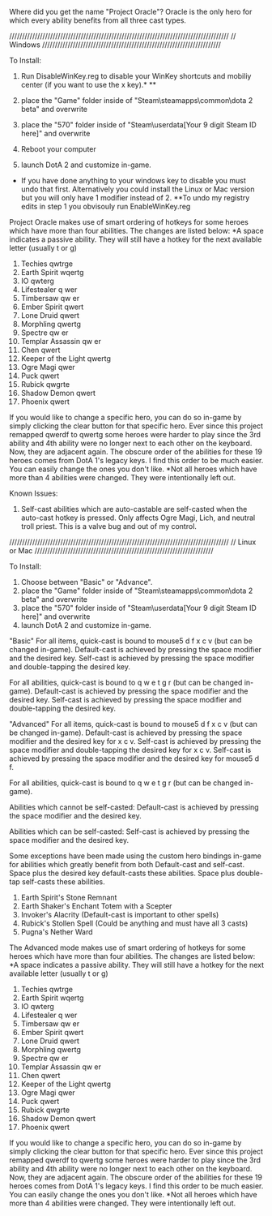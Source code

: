 Where did you get the name "Project Oracle"?
Oracle is the only hero for which every ability benefits from all three cast types.

//////////////////////////////////////////////////////////////////////////////////////
// Windows //////////////////////////////////////////////////////////////////////

To Install: 
1. Run DisableWinKey.reg to disable your WinKey shortcuts and mobiliy center (if you want to use the x key).* **

2. place the "Game" folder inside of "Steam\steamapps\common\dota 2 beta" and overwrite

3. place the "570" folder inside of "Steam\userdata\[Your 9 digit Steam ID here]" and overwrite

4. Reboot your computer

5. launch DotA 2 and customize in-game.

* If you have done anything to your windows key to disable you must undo that first. Alternatively you could
install the Linux or Mac version but you will only have 1 modifier instead of 2.
**To undo my registry edits in step 1 you obvisouly run EnableWinKey.reg

Project Oracle makes use of smart ordering of hotkeys for some heroes which have more than four abilities.
The changes are listed below:
*A space indicates a passive ability. They will still have a hotkey for the next available letter (usually t or g)

1. Techies qwtrge
2. Earth Spirit wqertg
3. IO qwterg
4. Lifestealer q wer
5. Timbersaw qw er
6. Ember Spirit qwert
7. Lone Druid qwert
8. Morphling qwertg
9. Spectre qw er
10. Templar Assassin qw er
11. Chen qwert
12. Keeper of the Light qwertg
13. Ogre Magi qwer
14. Puck qwert
15. Rubick qwgrte
16. Shadow Demon qwert
19. Phoenix qwert

If you would like to change a specific hero, you can do so in-game by simply clicking the clear button for that specific hero.
Ever since this project remapped qwerdf to qwertg some heroes were harder to play 
since the 3rd ability and 4th ability were no longer next to each other on the keyboard. Now, they are
adjacent again. The obscure order of the abilities for these 19 heroes comes from DotA 1's legacy keys.
I find this order to be much easier. You can easily change the ones you don't like.
*Not all heroes which have more than 4 abilities were changed. They were intentionally left out.

Known Issues:
1. Self-cast abilities which are auto-castable are self-casted when the auto-cast hotkey is pressed.
Only affects Ogre Magi, Lich, and neutral troll priest. This is a valve bug and out of my control.

//////////////////////////////////////////////////////////////////////////////////////
// Linux or Mac //////////////////////////////////////////////////////////////////////

To Install: 
1. Choose between "Basic" or "Advance".
2. place the "Game" folder inside of "Steam\steamapps\common\dota 2 beta" and overwrite
3. place the "570" folder inside of "Steam\userdata\[Your 9 digit Steam ID here]" and overwrite
4. launch DotA 2 and customize in-game.




"Basic"
For all items, quick-cast is bound to mouse5 d f x c v (but can be changed in-game).
Default-cast is achieved by pressing the space modifier and the desired key.
Self-cast is achieved by pressing the space modifier and double-tapping the desired key.

For all abilities, quick-cast is bound to q w e t g r (but can be changed in-game).
Default-cast is achieved by pressing the space modifier and the desired key.
Self-cast is achieved by pressing the space modifier and double-tapping the desired key.





"Advanced"
For all items, quick-cast is bound to mouse5 d f x c v (but can be changed in-game).
Default-cast is achieved by pressing the space modifier and the desired key for x c v.
Self-cast is achieved by pressing the space modifier and double-tapping the desired key for x c v.
Self-cast is achieved by pressing the space modifier and the desired key for mouse5 d f.


For all abilities, quick-cast is bound to q w e t g r (but can be changed in-game).

Abilities which cannot be self-casted:
Default-cast is achieved by pressing the space modifier and the desired key.

Abilities which can be self-casted:
Self-cast is achieved by pressing the space modifier and the desired key.

Some exceptions have been made using the custom hero bindings in-game for abilities which greatly benefit from both Default-cast and self-cast.
Space plus the desired key default-casts these abilities.
Space plus double-tap self-casts these abilities.

1. Earth Spirit's Stone Remnant
2. Earth Shaker's Enchant Totem with a Scepter
3. Invoker's Alacrity (Default-cast is important to other spells)
4. Rubick's Stollen Spell (Could be anything and must have all 3 casts)
5. Pugna's Nether Ward

The Advanced mode makes use of smart ordering of hotkeys for some heroes which have more than four abilities.
The changes are listed below:
*A space indicates a passive ability. They will still have a hotkey for the next available letter (usually t or g)

1. Techies qwtrge
2. Earth Spirit wqertg
3. IO qwterg
4. Lifestealer q wer
5. Timbersaw qw er
6. Ember Spirit qwert
7. Lone Druid qwert
8. Morphling qwertg
9. Spectre qw er
10. Templar Assassin qw er
11. Chen qwert
12. Keeper of the Light qwertg
13. Ogre Magi qwer
14. Puck qwert
15. Rubick qwgrte
16. Shadow Demon qwert
19. Phoenix qwert

If you would like to change a specific hero, you can do so in-game by simply clicking the clear button for that specific hero.
Ever since this project remapped qwerdf to qwertg some heroes were harder to play 
since the 3rd ability and 4th ability were no longer next to each other on the keyboard. Now, they are
adjacent again. The obscure order of the abilities for these 19 heroes comes from DotA 1's legacy keys.
I find this order to be much easier. You can easily change the ones you don't like.
*Not all heroes which have more than 4 abilities were changed. They were intentionally left out.

